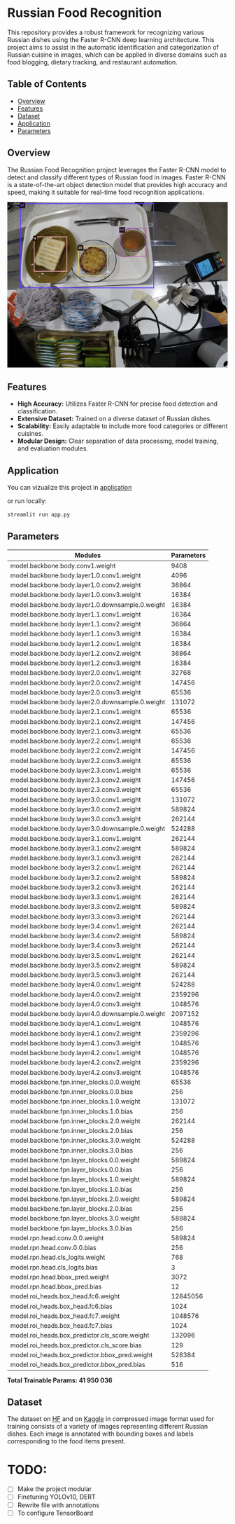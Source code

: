 <!-- <div align="center">
  !NB This project is in development
</div>

*** -->

# Russian Food Recognition

This repository provides a robust framework for recognizing various Russian dishes using the Faster R-CNN deep learning architecture. This project aims to assist in the automatic identification and categorization of Russian cuisine in images, which can be applied in diverse domains such as food blogging, dietary tracking, and restaurant automation.

## Table of Contents

- [Overview](#overview)
- [Features](#features)
- [Dataset](#dataset)
- [Application](#application)
- [Parameters](#parameters)

## Overview

The Russian Food Recognition project leverages the Faster R-CNN model to detect and classify different types of Russian food in images. Faster R-CNN is a state-of-the-art object detection model that provides high accuracy and speed, making it suitable for real-time food recognition applications.

<p align="center">
  <img src=./assets/sample_1.png/>
</p>

## Features

- **High Accuracy:** Utilizes Faster R-CNN for precise food detection and classification.
- **Extensive Dataset:** Trained on a diverse dataset of Russian dishes.
- **Scalability:** Easily adaptable to include more food categories or different cuisines.
- **Modular Design:** Clear separation of data processing, model training, and evaluation modules.

## Application
You can vizualize this project in [application](https://russian-food-recognition.streamlit.app/)

or run locally:

```bash
streamlit run app.py
```

## Parameters

|                     Modules                      | Parameters |
|--------------------------------------------------|------------|
|         model.backbone.body.conv1.weight         |    9408    |
|    model.backbone.body.layer1.0.conv1.weight     |    4096    |
|    model.backbone.body.layer1.0.conv2.weight     |   36864    |
|    model.backbone.body.layer1.0.conv3.weight     |   16384    |
| model.backbone.body.layer1.0.downsample.0.weight |   16384    |
|    model.backbone.body.layer1.1.conv1.weight     |   16384    |
|    model.backbone.body.layer1.1.conv2.weight     |   36864    |
|    model.backbone.body.layer1.1.conv3.weight     |   16384    |
|    model.backbone.body.layer1.2.conv1.weight     |   16384    |
|    model.backbone.body.layer1.2.conv2.weight     |   36864    |
|    model.backbone.body.layer1.2.conv3.weight     |   16384    |
|    model.backbone.body.layer2.0.conv1.weight     |   32768    |
|    model.backbone.body.layer2.0.conv2.weight     |   147456   |
|    model.backbone.body.layer2.0.conv3.weight     |   65536    |
| model.backbone.body.layer2.0.downsample.0.weight |   131072   |
|    model.backbone.body.layer2.1.conv1.weight     |   65536    |
|    model.backbone.body.layer2.1.conv2.weight     |   147456   |
|    model.backbone.body.layer2.1.conv3.weight     |   65536    |
|    model.backbone.body.layer2.2.conv1.weight     |   65536    |
|    model.backbone.body.layer2.2.conv2.weight     |   147456   |
|    model.backbone.body.layer2.2.conv3.weight     |   65536    |
|    model.backbone.body.layer2.3.conv1.weight     |   65536    |
|    model.backbone.body.layer2.3.conv2.weight     |   147456   |
|    model.backbone.body.layer2.3.conv3.weight     |   65536    |
|    model.backbone.body.layer3.0.conv1.weight     |   131072   |
|    model.backbone.body.layer3.0.conv2.weight     |   589824   |
|    model.backbone.body.layer3.0.conv3.weight     |   262144   |
| model.backbone.body.layer3.0.downsample.0.weight |   524288   |
|    model.backbone.body.layer3.1.conv1.weight     |   262144   |
|    model.backbone.body.layer3.1.conv2.weight     |   589824   |
|    model.backbone.body.layer3.1.conv3.weight     |   262144   |
|    model.backbone.body.layer3.2.conv1.weight     |   262144   |
|    model.backbone.body.layer3.2.conv2.weight     |   589824   |
|    model.backbone.body.layer3.2.conv3.weight     |   262144   |
|    model.backbone.body.layer3.3.conv1.weight     |   262144   |
|    model.backbone.body.layer3.3.conv2.weight     |   589824   |
|    model.backbone.body.layer3.3.conv3.weight     |   262144   |
|    model.backbone.body.layer3.4.conv1.weight     |   262144   |
|    model.backbone.body.layer3.4.conv2.weight     |   589824   |
|    model.backbone.body.layer3.4.conv3.weight     |   262144   |
|    model.backbone.body.layer3.5.conv1.weight     |   262144   |
|    model.backbone.body.layer3.5.conv2.weight     |   589824   |
|    model.backbone.body.layer3.5.conv3.weight     |   262144   |
|    model.backbone.body.layer4.0.conv1.weight     |   524288   |
|    model.backbone.body.layer4.0.conv2.weight     |  2359296   |
|    model.backbone.body.layer4.0.conv3.weight     |  1048576   |
| model.backbone.body.layer4.0.downsample.0.weight |  2097152   |
|    model.backbone.body.layer4.1.conv1.weight     |  1048576   |
|    model.backbone.body.layer4.1.conv2.weight     |  2359296   |
|    model.backbone.body.layer4.1.conv3.weight     |  1048576   |
|    model.backbone.body.layer4.2.conv1.weight     |  1048576   |
|    model.backbone.body.layer4.2.conv2.weight     |  2359296   |
|    model.backbone.body.layer4.2.conv3.weight     |  1048576   |
|    model.backbone.fpn.inner_blocks.0.0.weight    |   65536    |
|     model.backbone.fpn.inner_blocks.0.0.bias     |    256     |
|    model.backbone.fpn.inner_blocks.1.0.weight    |   131072   |
|     model.backbone.fpn.inner_blocks.1.0.bias     |    256     |
|    model.backbone.fpn.inner_blocks.2.0.weight    |   262144   |
|     model.backbone.fpn.inner_blocks.2.0.bias     |    256     |
|    model.backbone.fpn.inner_blocks.3.0.weight    |   524288   |
|     model.backbone.fpn.inner_blocks.3.0.bias     |    256     |
|    model.backbone.fpn.layer_blocks.0.0.weight    |   589824   |
|     model.backbone.fpn.layer_blocks.0.0.bias     |    256     |
|    model.backbone.fpn.layer_blocks.1.0.weight    |   589824   |
|     model.backbone.fpn.layer_blocks.1.0.bias     |    256     |
|    model.backbone.fpn.layer_blocks.2.0.weight    |   589824   |
|     model.backbone.fpn.layer_blocks.2.0.bias     |    256     |
|    model.backbone.fpn.layer_blocks.3.0.weight    |   589824   |
|     model.backbone.fpn.layer_blocks.3.0.bias     |    256     |
|          model.rpn.head.conv.0.0.weight          |   589824   |
|           model.rpn.head.conv.0.0.bias           |    256     |
|         model.rpn.head.cls_logits.weight         |    768     |
|          model.rpn.head.cls_logits.bias          |     3      |
|         model.rpn.head.bbox_pred.weight          |    3072    |
|          model.rpn.head.bbox_pred.bias           |     12     |
|       model.roi_heads.box_head.fc6.weight        |  12845056  |
|        model.roi_heads.box_head.fc6.bias         |    1024    |
|       model.roi_heads.box_head.fc7.weight        |  1048576   |
|        model.roi_heads.box_head.fc7.bias         |    1024    |
|  model.roi_heads.box_predictor.cls_score.weight  |   132096   |
|   model.roi_heads.box_predictor.cls_score.bias   |    129     |
|  model.roi_heads.box_predictor.bbox_pred.weight  |   528384   |
|   model.roi_heads.box_predictor.bbox_pred.bias   |    516     |

**Total Trainable Params: 41 950 036**


<!-- ## Installation

To set up the project locally, follow these steps:

1. Clone the repository:
    ```sh
    git clone https://github.com/mfclabber/russian-food-recognition.git
    cd russian-food-recognition
    ```

2. Install the required dependencies:
    ```sh
    pip install -r requirements.txt
    ```

3. Download the pretrained weights (if available) and place them in the `weights` directory. -->

<!-- ## Usage

To recognize Russian food in an image, use the provided script:

```sh
python recognize_food.py --image path_to_image.jpg
```

This will output the image with detected food items highlighted and classified. -->

## Dataset

The dataset on [HF](https://huggingface.co/datasets/mllab/alfafood) and on [Kaggle](https://www.kaggle.com/datasets/mfclabber/alfafood) in compressed image format used for training consists of a variety of images representing different Russian dishes. Each image is annotated with bounding boxes and labels corresponding to the food items present.

<!-- ## Training

To train the Faster R-CNN model on your dataset:

1. Prepare your dataset following the structure required by Faster R-CNN.
2. Configure the training parameters in `config.py`.
3. Run the training script:
    ```sh
    python train.py
    ```

## Evaluation

To evaluate the performance of the model on a test dataset, use the evaluation script:

```sh
python evaluate.py --test-data path_to_test_data
```

This will provide metrics such as precision, recall, and mean Average Precision (mAP). -->

# TODO:
- [ ] Make the project modular
- [ ] Finetuning YOLOv10, DERT
- [ ] Rewrite file with annotations
- [ ] To configure TensorBoard
